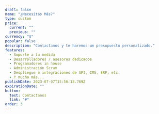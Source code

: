 ```yaml
---
draft: false
name: "¿Necesitas Más?"
type: custom
price:
  current: ""
  previous: ""
currency: "$"
popular: false
description: "Contactanos y te haremos un presupuesto personalizado."
features:
  - Soporte a tu medida
  - Desarrolladores / asesores dedicados
  - Programadores in house
  - Administración Scrum
  - Despliegue e integraciones de API, CMS, ERP, etc.
  - Y mucho más...
publishDate: 2023-07-07T15:56:18.769Z
expirationDate: ""
button:
  text: Contactanos
  link: "#"
order: 3
---
```

